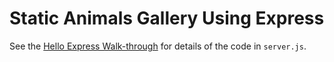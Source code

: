# Static Animals Gallery Using Express
See the [Hello Express Walk-through](../hello-express) for details of the code in `server.js`.